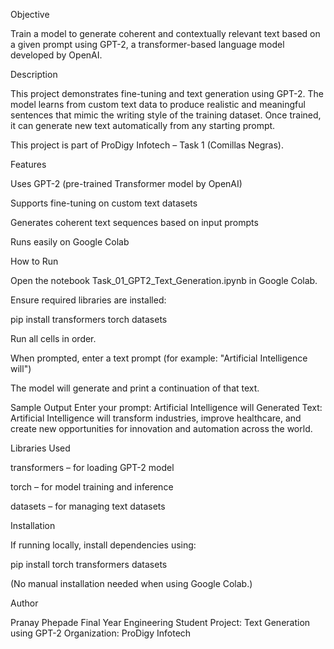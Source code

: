 Objective

Train a model to generate coherent and contextually relevant text based on a given prompt using GPT-2, a transformer-based language model developed by OpenAI.

Description

This project demonstrates fine-tuning and text generation using GPT-2.
The model learns from custom text data to produce realistic and meaningful sentences that mimic the writing style of the training dataset.
Once trained, it can generate new text automatically from any starting prompt.

This project is part of ProDigy Infotech – Task 1 (Comillas Negras).

Features

Uses GPT-2 (pre-trained Transformer model by OpenAI)

Supports fine-tuning on custom text datasets

Generates coherent text sequences based on input prompts

Runs easily on Google Colab

How to Run

Open the notebook Task_01_GPT2_Text_Generation.ipynb in Google Colab.

Ensure required libraries are installed:

pip install transformers torch datasets


Run all cells in order.

When prompted, enter a text prompt (for example: "Artificial Intelligence will")

The model will generate and print a continuation of that text.

Sample Output
Enter your prompt: Artificial Intelligence will
Generated Text: Artificial Intelligence will transform industries, improve healthcare, and create new opportunities for innovation and automation across the world.

Libraries Used

transformers – for loading GPT-2 model

torch – for model training and inference

datasets – for managing text datasets

Installation

If running locally, install dependencies using:

pip install torch transformers datasets


(No manual installation needed when using Google Colab.)

Author

Pranay Phepade
Final Year Engineering Student
Project: Text Generation using GPT-2
Organization: ProDigy Infotech
